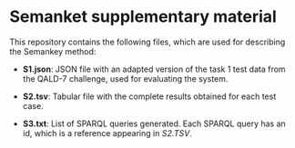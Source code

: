 # Semanket supplementary material
This repository contains the following files, which are used for describing the Semankey method:

* **S1.json**: JSON file with an adapted version of the task 1 test data from the QALD-7 challenge, used for evaluating the system.

* **S2.tsv**: Tabular file with the complete results obtained for each test case.

* **S3.txt**: List of SPARQL queries generated. Each SPARQL query has an id, which is a reference appearing in *S2.TSV*.